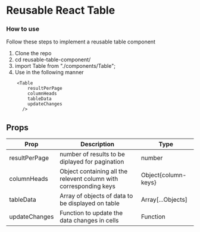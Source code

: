 # Reusable React Table

### How to use
Follow these steps to implement a reusable table component
1. Clone the repo
2. cd reusable-table-component/
3. import Table from "./components/Table";
4. Use in the following manner
```
	<Table
        resultPerPage
        columnHeads
        tableData
        updateChanges
      />
```
## Props

| Prop          | Description                                                     | Type    | 
| ----------------- | ------------------------------------------------------------ | ------- | 
| resultPerPage     |number of results to be diplayed for pagination                    | number |
| columnHeads              | Object containing all the relevent column with corresponding keys  | Object{column-keys} |
| tableData   | Array of objects of data to be displayed on table | Array[...Objects] |
| updateChanges | Function to update the data changes in cells | Function |
